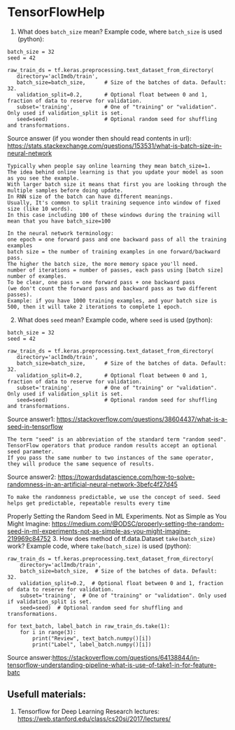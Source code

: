 # TensorFlowHelp
1. What does `batch_size` mean?
 Example code, where `batch_size` is used (python):
 ```
batch_size = 32
seed = 42

raw_train_ds = tf.keras.preprocessing.text_dataset_from_directory(
    directory='aclImdb/train',
    batch_size=batch_size,      # Size of the batches of data. Default: 32.
    validation_split=0.2,       # Optional float between 0 and 1, fraction of data to reserve for validation.
    subset='training',          # One of "training" or "validation". Only used if validation_split is set.
    seed=seed)                  # Optional random seed for shuffling and transformations.
```

Source answer (if you wonder then should read contents in url): 
https://stats.stackexchange.com/questions/153531/what-is-batch-size-in-neural-network
```
Typically when people say online learning they mean batch_size=1. 
The idea behind online learning is that you update your model as soon as you see the example. 
With larger batch size it means that first you are looking through the multiple samples before doing update. 
In RNN size of the batch can have different meanings. 
Usually, It's common to split training sequence into window of fixed size (like 10 words). 
In this case including 100 of these windows during the training will mean that you have batch_size=100

In the neural network terminology:
one epoch = one forward pass and one backward pass of all the training examples
batch size = the number of training examples in one forward/backward pass. 
The higher the batch size, the more memory space you'll need.
number of iterations = number of passes, each pass using [batch size] number of examples. 
To be clear, one pass = one forward pass + one backward pass 
(we don't count the forward pass and backward pass as two different passes).
Example: if you have 1000 training examples, and your batch size is 500, then it will take 2 iterations to complete 1 epoch.
```
2. What does `seed` mean?
 Example code, where `seed` is used (python):
 ```
batch_size = 32
seed = 42

raw_train_ds = tf.keras.preprocessing.text_dataset_from_directory(
    directory='aclImdb/train',
    batch_size=batch_size,      # Size of the batches of data. Default: 32.
    validation_split=0.2,       # Optional float between 0 and 1, fraction of data to reserve for validation.
    subset='training',          # One of "training" or "validation". Only used if validation_split is set.
    seed=seed)                  # Optional random seed for shuffling and transformations.
```
Source answer1: https://stackoverflow.com/questions/38604437/what-is-a-seed-in-tensorflow
```
The term "seed" is an abbreviation of the standard term "random seed". 
TensorFlow operators that produce random results accept an optional seed parameter.
If you pass the same number to two instances of the same operator, they will produce the same sequence of results.
```
Source answer2: https://towardsdatascience.com/how-to-solve-randomness-in-an-artificial-neural-network-3befc4f27d45
```
To make the randomness predictable, we use the concept of seed. Seed helps get predictable, repeatable results every time
```
Properly Setting the Random Seed in ML Experiments. Not as Simple as You Might Imagine: 
https://medium.com/@ODSC/properly-setting-the-random-seed-in-ml-experiments-not-as-simple-as-you-might-imagine-219969c84752
3. How does method of tf.data.Dataset `take(batch_size)` work?
Example code, where `take(batch_size)` is used (python):
```
raw_train_ds = tf.keras.preprocessing.text_dataset_from_directory(
    directory='aclImdb/train',
    batch_size=batch_size,  # Size of the batches of data. Default: 32.
    validation_split=0.2,  # Optional float between 0 and 1, fraction of data to reserve for validation.
    subset='training',  # One of "training" or "validation". Only used if validation_split is set.
    seed=seed)  # Optional random seed for shuffling and transformations.

for text_batch, label_batch in raw_train_ds.take(1):
    for i in range(3):
        print("Review", text_batch.numpy()[i])
        print("Label", label_batch.numpy()[i])
```
Source answer:https://stackoverflow.com/questions/64138844/in-tensorflow-understanding-pipeline-what-is-use-of-take1-in-for-feature-batc

## Usefull materials:
1. Tensorflow for Deep Learning Research lectures: https://web.stanford.edu/class/cs20si/2017/lectures/
